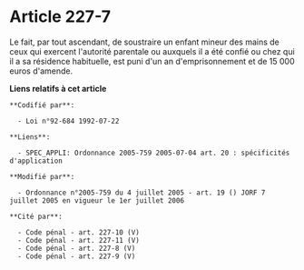 # Article 227-7

Le fait, par tout ascendant, de soustraire un enfant mineur des mains de ceux qui exercent l'autorité parentale ou auxquels
il a été confié ou chez qui il a sa résidence habituelle, est puni d'un an d'emprisonnement et de 15 000 euros d'amende.

**Liens relatifs à cet article**

	**Codifié par**:

	  - Loi n°92-684 1992-07-22

	**Liens**:

	  - SPEC_APPLI: Ordonnance 2005-759 2005-07-04 art. 20 : spécificités d'application

	**Modifié par**:

	  - Ordonnance n°2005-759 du 4 juillet 2005 - art. 19 () JORF 7 juillet 2005 en vigueur le 1er juillet 2006

	**Cité par**:

	  - Code pénal - art. 227-10 (V)
	  - Code pénal - art. 227-11 (V)
	  - Code pénal - art. 227-8 (V)
	  - Code pénal - art. 227-9 (V)

